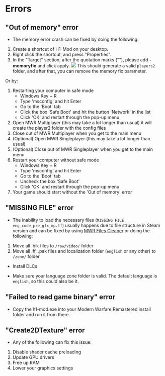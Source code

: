 # Errors

## "Out of memory" error

- The memory error crash can be fixed by doing the following:

1. Create a shortcut of H1-Mod on your desktop.
2. Right click the shortcut, and press "Properties".
3. In the "Target" section, after the quotation marks (""), please add **-memoryfix** and click apply. 
![](/img/memoryfix.png)
This should generate a valid `players2` folder, and after that, you can remove the memory fix parameter.

Or by:
1. Restarting your computer in safe mode
   - Windows Key + R
   - Type 'msconfig' and hit Enter
   - Go to the 'Boot' tab
   - Click the box 'Safe Boot' and hit the button 'Network' in the list
   - Click 'OK' and restart through the pop-up menu
2. Open MWR Multiplayer (this may take a lot longer than usual) it will create the player2 folder with the config files
3. Close out of MWR Multiplayer when you get to the main menu
4. (Optional) Open MWR Singleplayer (this may take a lot longer than usual)
5. (Optional) Close out of MWR Singleplayer when you get to the main menu
6. Restart your computer without safe mode
   - Windows Key + R
   - Type 'msconfig' and hit Enter
   - Go to the 'Boot' tab
   - Uncheck the box 'Safe Boot'
   - Click 'OK' and restart through the pop-up menu
7. Your game should start without the 'Out of memory' error

## "MISSING FILE" error

- The inability to load the necessary files (`MISSING FILE eng_code_pre_gfx_mp.ff`) usually happens due to file structure in Steam version and can be fixed by using [MWR Files Cleaner](https://github.com/skkuull/mwr-files-cleaner) or doing the following:

1. Move all .bik files to `/raw/video/` folder
2. Move all .ff, .pak files and localization folder (`english` or any other) to `/zone/` folder

- Install DLCs

- Make sure your language zone folder is valid. The default language is `english`, so this could also be it.

## "Failed to read game binary" error

- Copy the h1-mod.exe into your Modern Warfare Remastered install folder and run it from there.

## "Create2DTexture" error

- Any of the following can fix this issue:

1. Disable shader cache preloading
2. Update GPU drivers
3. Free up RAM
4. Lower your graphics settings
